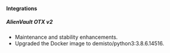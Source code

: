 
#### Integrations
##### AlienVault OTX v2
- Maintenance and stability enhancements.
- Upgraded the Docker image to demisto/python3:3.8.6.14516.